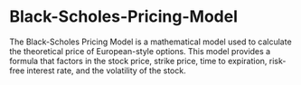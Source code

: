 # Black-Scholes-Pricing-Model
The Black-Scholes Pricing Model is a mathematical model used to calculate the theoretical price of European-style options. This model provides a formula that factors in the stock price, strike price, time to expiration, risk-free interest rate, and the volatility of the stock.
